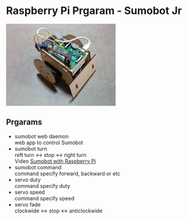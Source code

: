 # Raspberry Pi Prgaram - Sumobot Jr

<img src="https://github.com/FabLabKannai/SumobotJr/blob/master/docs/raspi_ver.jpg" width="300" /> <br/>

## Prgarams
- sumobot web daemon <br/>
  web app to control Sumobot <br/>
- sumobot turn <br/>
  reft turn <-> stop <-> right turn <br/>
  Video [Sumobot with Raspberry Pi](https://www.youtube.com/watch?v=J9WRliGs7vI) <br/>
- sumobot command <br/>
  command specify forward, backward or etc <br/>
- servo duty <br/>
  command specify duty <br/>
- servo speed <br/>
  command specify speed <br/>
- servo fade <br/>
  clockwide <-> stop <-> anticlockwide <br/>
